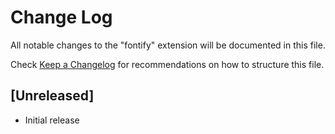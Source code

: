 # Change Log

All notable changes to the "fontify" extension will be documented in this file.

Check [Keep a Changelog](http://keepachangelog.com/) for recommendations on how to structure this file.

## [Unreleased]

- Initial release